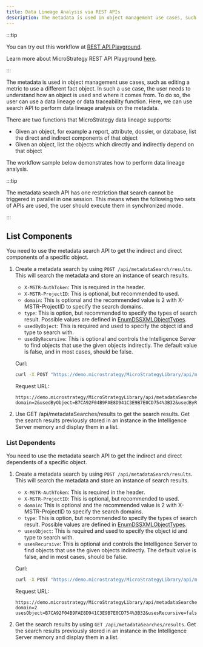 ```yaml
---
title: Data Lineage Analysis via REST APIs
description: The metadata is used in object management use cases, such as editing a metric to use a different fact object. In such a use case, the user needs to understand how an object is used and where it comes from. To do so, the user can use a data lineage or data traceability function. Here, we can use search API to perform data lineage analysis on the metadata.
---
```


:::tip

You can try out this workflow at [REST API Playground](https://www.postman.com/microstrategysdk/workspace/microstrategy-rest-api/folder/16131298-e42edf07-9e68-4cc2-9eb9-a16ad920bb49?ctx=documentation).

Learn more about MicroStrategy REST API Playground [here](/docs/getting-started/playground.md).

:::

The metadata is used in object management use cases, such as editing a metric to use a different fact object. In such a use case, the user needs to understand how an object is used and where it comes from. To do so, the user can use a data lineage or data traceability function. Here, we can use search API to perform data lineage analysis on the metadata.

There are two functions that MicroStrategy data lineage supports:

- Given an object, for example a report, attribute, dossier, or database, list the direct and indirect components of that object
- Given an object, list the objects which directly and indirectly depend on that object

The workflow sample below demonstrates how to perform data lineage analysis.

:::tip

The metadata search API has one restriction that search cannot be triggered in parallel in one session. This means when the following two sets of APIs are used, the user should execute them in synchronized mode.

:::

## List Components

You need to use the metadata search API to get the indirect and direct components of a specific object.

1. Create a metadata search by using `POST /api/metadataSearch/results`. This will search the metadata and store an instance of search results.

   - `X-MSTR-AuthToken`: This is required in the header.
   - `X-MSTR-ProjectID`: This is optional, but recommended to used.
   - `domain`: This is optional and the recommended value is 2 with X-MSTR-ProjectID to specify the search domains.
   - `type`: This is option, but recommended to specify the types of search result. Possible values are defined in [EnumDSSXMLObjectTypes](https://www2.microstrategy.com/producthelp/2021/WebAPIReference/com/microstrategy/webapi/EnumDSSXMLObjectTypes.html).
   - `usedByObject`: This is required and used to specify the object id and type to search with.
   - `usedByRecursive`: This is optional and controls the Intelligence Server to find objects that use the given objects indirectly. The default value is false, and in most cases, should be false.

   Curl:

   ```bash
   curl -X POST "https://demo.microstrategy/MicroStrategyLibrary/api/metadataSearches/results?domain=2&amp;usedByObject=B7CA92F04B9FAE8D941C3E9B70CD754%3B32&amp;usedByRecursive=false" -H "accept: application/json" -H "X-MSTR-AuthToken: 14bu7siu403m9qr9987ejofill" -H "X-MSTR-ProjectID: B7CA92F04B9FAE8D941C3E9B7E0CD754"
   ```

   Request URL:

   ```url
   https://demo.microstrategy/MicroStrategyLibrary/api/metadataSearches/results?domain=2&usedByObject=B7CA92F04B9FAE8D941C3E9B7E0CD754%3B32&usedByRecursive=false
   ```

1. Use GET /api/metadataSearches/results to get the search results. Get the search results previously stored in an instance in the Intelligence Server memory and display them in a list.

### List Dependents

You need to use the metadata search API to get the indirect and direct dependents of a specific object.

1. Create a metadata search by using `POST /api/metadataSearch/results`. This will search the metadata and store an instance of search results.

   - `X-MSTR-AuthToken`: This is required in the header.
   - `X-MSTR-ProjectID`: This is optional, but recommended to used.
   - `domain`: This is optional and the recommended value is 2 with X-MSTR-ProjectID to specify the search domains.
   - `type`: This is option, but recommended to specify the types of search result. Possible values are defined in [EnumDSSXMLObjectTypes](https://www2.microstrategy.com/producthelp/2021/WebAPIReference/com/microstrategy/webapi/EnumDSSXMLObjectTypes.html).
   - `usesObject`: This is required and used to specify the object id and type to search with.
   - `usesRecursive`: This is optional and controls the Intelligence Server to find objects that use the given objects indirectly. The default value is false, and in most cases, should be false.

   Curl:

   ```bash
   curl -X POST "https://demo.microstrategy/MicroStrategyLibrary/api/metadataSearches/results?domain=2&amp;usesObject=B7CA92F04B9FAE8D941C3E9B70CD754%3B32&amp;usesRecursive=false" -H "accept: application/json" -H "X-MSTR-AuthToken: 14bu7siu403m9qr9987ejofill" -H "X-MSTR-ProjectID: B7CA92F04B9FAE8D941C3E9B7E0CD754"
   ```

   Request URL:

   ```url
   https://demo.microstrategy/MicroStrategyLibrary/api/metadataSearches/results?domain=2 usesObject=B7CA92F04B9FAE8D941C3E9B7E0CD754%3B32&usesRecursive=false
   ```

1. Get the search results by using `GET /api/metadataSearches/results`. Get the search results previously stored in an instance in the Intelligence Server memory and display them in a list.
